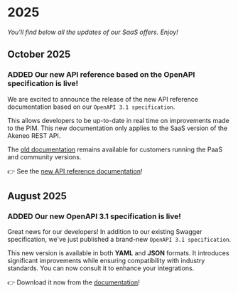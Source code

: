 # 2025

*You'll find below all the updates of our SaaS offers. Enjoy!*

<!--  EXAMPLE | New feature 
### <span class="label label-news label-added">ADDED</span> New feature 

what the feature does? what's the value for API users?

👉 Learn more about [how to ...](/your-link.html) 
-->

<!--  EXAMPLE | New feature with potential impacts on integration using the API 
### <span class="label label-news label-added">ADDED</span> <span class="label label-news label-notice">NOTICE</span> Feature name
**⚠️ This update could impact existing integrations.** 

what the feature does? what's the value for API users? How it could impact existing integrations?

👉 Learn more about [how to ...](/your-link.html) 
-->

<!-- EXAMPLE | Updated feature 
### <span class="label label-news label-updated">UPDATED</span> Feature name

what the feature does? what's the value for API users?

👉 Learn more about [how to ...](/your-link.html) 
-->

<!-- EXAMPLE | Updated feature with potential impacts on integration using the API
### <span class="label label-news label-updated">UPDATED</span> <span class="label label-news label-notice">NOTICE</span> Feature name
**⚠️ This update could impact existing integrations.** 

what the feature does? what's the value for API users? How it could impact existing integrations?

👉 Learn more about [how to ...](/your-link.html)  
-->

<!-- EXAMPLE | Deprecated feature announce
### <span class="label label-news label-deprecated">FEATURE DEPRECATION</span> Feature name
**Deprecation date + details.** 

More info...

👉 Learn more about [how to ...](/your-link.html)  
-->


<!-- BUG FIX EXAMPLE
### <span class="label label-news label-fix">FIX</span> Bug fixes

- bug fix #1
- bug fix #2 
-->

## October 2025

### <span class="label label-news label-added">ADDED</span> Our new API reference based on the OpenAPI specification is live!

We are excited to announce the release of the new API reference documentation based on our `OpenAPI 3.1 specification`.

This allows developers to be up-to-date in real time on improvements made to the PIM.
This new documentation only applies to the SaaS version of the Akeneo REST API.

The [old documentation](/api-reference-paas-index.html) remains available for customers running the PaaS and community versions.

👉 See the [new API reference documentation](/api-reference-index.html)!

## August 2025

### <span class="label label-news label-added">ADDED</span> Our new OpenAPI 3.1 specification is live!

Great news for our developers! In addition to our existing Swagger specification, we've just published a brand-new `OpenAPI 3.1 specification`.

This new version is available in both **YAML** and **JSON** formats. It introduces significant improvements while ensuring compatibility with industry standards. You can now consult it to enhance your integrations.

👉 Download it now from the [documentation](/#tools)!